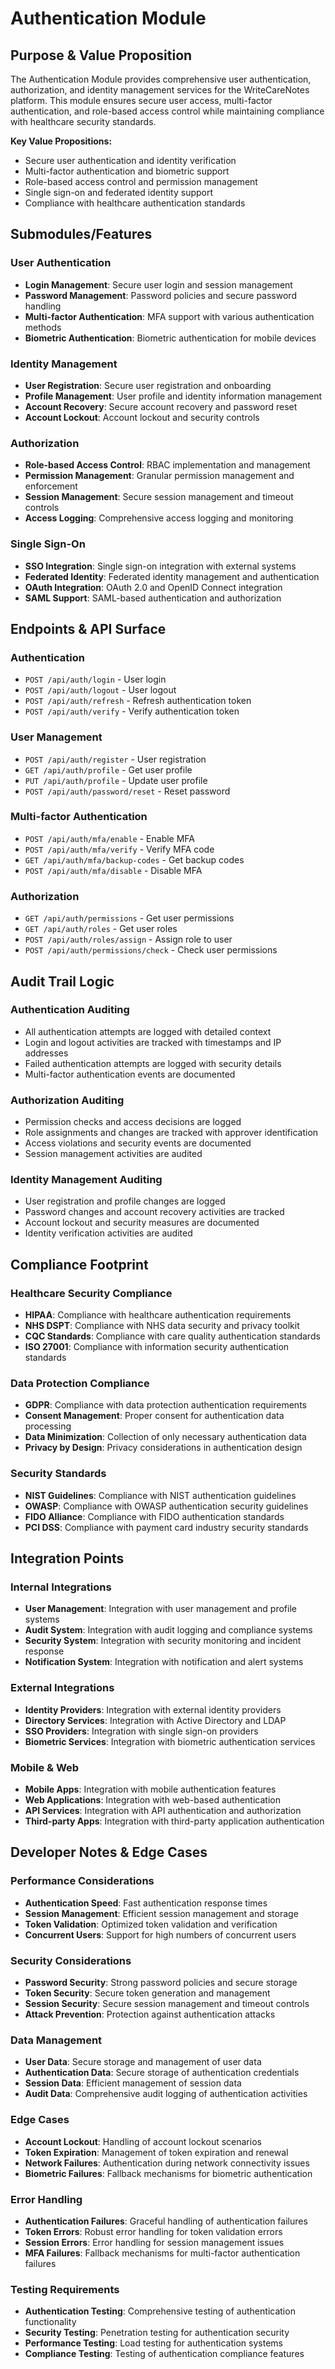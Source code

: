 # Authentication Module

## Purpose & Value Proposition

The Authentication Module provides comprehensive user authentication, authorization, and identity management services for the WriteCareNotes platform. This module ensures secure user access, multi-factor authentication, and role-based access control while maintaining compliance with healthcare security standards.

**Key Value Propositions:**
- Secure user authentication and identity verification
- Multi-factor authentication and biometric support
- Role-based access control and permission management
- Single sign-on and federated identity support
- Compliance with healthcare authentication standards

## Submodules/Features

### User Authentication
- **Login Management**: Secure user login and session management
- **Password Management**: Password policies and secure password handling
- **Multi-factor Authentication**: MFA support with various authentication methods
- **Biometric Authentication**: Biometric authentication for mobile devices

### Identity Management
- **User Registration**: Secure user registration and onboarding
- **Profile Management**: User profile and identity information management
- **Account Recovery**: Secure account recovery and password reset
- **Account Lockout**: Account lockout and security controls

### Authorization
- **Role-based Access Control**: RBAC implementation and management
- **Permission Management**: Granular permission management and enforcement
- **Session Management**: Secure session management and timeout controls
- **Access Logging**: Comprehensive access logging and monitoring

### Single Sign-On
- **SSO Integration**: Single sign-on integration with external systems
- **Federated Identity**: Federated identity management and authentication
- **OAuth Integration**: OAuth 2.0 and OpenID Connect integration
- **SAML Support**: SAML-based authentication and authorization

## Endpoints & API Surface

### Authentication
- `POST /api/auth/login` - User login
- `POST /api/auth/logout` - User logout
- `POST /api/auth/refresh` - Refresh authentication token
- `POST /api/auth/verify` - Verify authentication token

### User Management
- `POST /api/auth/register` - User registration
- `GET /api/auth/profile` - Get user profile
- `PUT /api/auth/profile` - Update user profile
- `POST /api/auth/password/reset` - Reset password

### Multi-factor Authentication
- `POST /api/auth/mfa/enable` - Enable MFA
- `POST /api/auth/mfa/verify` - Verify MFA code
- `GET /api/auth/mfa/backup-codes` - Get backup codes
- `POST /api/auth/mfa/disable` - Disable MFA

### Authorization
- `GET /api/auth/permissions` - Get user permissions
- `GET /api/auth/roles` - Get user roles
- `POST /api/auth/roles/assign` - Assign role to user
- `POST /api/auth/permissions/check` - Check user permissions

## Audit Trail Logic

### Authentication Auditing
- All authentication attempts are logged with detailed context
- Login and logout activities are tracked with timestamps and IP addresses
- Failed authentication attempts are logged with security details
- Multi-factor authentication events are documented

### Authorization Auditing
- Permission checks and access decisions are logged
- Role assignments and changes are tracked with approver identification
- Access violations and security events are documented
- Session management activities are audited

### Identity Management Auditing
- User registration and profile changes are logged
- Password changes and account recovery activities are tracked
- Account lockout and security measures are documented
- Identity verification activities are audited

## Compliance Footprint

### Healthcare Security Compliance
- **HIPAA**: Compliance with healthcare authentication requirements
- **NHS DSPT**: Compliance with NHS data security and privacy toolkit
- **CQC Standards**: Compliance with care quality authentication standards
- **ISO 27001**: Compliance with information security authentication standards

### Data Protection Compliance
- **GDPR**: Compliance with data protection authentication requirements
- **Consent Management**: Proper consent for authentication data processing
- **Data Minimization**: Collection of only necessary authentication data
- **Privacy by Design**: Privacy considerations in authentication design

### Security Standards
- **NIST Guidelines**: Compliance with NIST authentication guidelines
- **OWASP**: Compliance with OWASP authentication security guidelines
- **FIDO Alliance**: Compliance with FIDO authentication standards
- **PCI DSS**: Compliance with payment card industry security standards

## Integration Points

### Internal Integrations
- **User Management**: Integration with user management and profile systems
- **Audit System**: Integration with audit logging and compliance systems
- **Security System**: Integration with security monitoring and incident response
- **Notification System**: Integration with notification and alert systems

### External Integrations
- **Identity Providers**: Integration with external identity providers
- **Directory Services**: Integration with Active Directory and LDAP
- **SSO Providers**: Integration with single sign-on providers
- **Biometric Services**: Integration with biometric authentication services

### Mobile & Web
- **Mobile Apps**: Integration with mobile authentication features
- **Web Applications**: Integration with web-based authentication
- **API Services**: Integration with API authentication and authorization
- **Third-party Apps**: Integration with third-party application authentication

## Developer Notes & Edge Cases

### Performance Considerations
- **Authentication Speed**: Fast authentication response times
- **Session Management**: Efficient session management and storage
- **Token Validation**: Optimized token validation and verification
- **Concurrent Users**: Support for high numbers of concurrent users

### Security Considerations
- **Password Security**: Strong password policies and secure storage
- **Token Security**: Secure token generation and management
- **Session Security**: Secure session management and timeout controls
- **Attack Prevention**: Protection against authentication attacks

### Data Management
- **User Data**: Secure storage and management of user data
- **Authentication Data**: Secure storage of authentication credentials
- **Session Data**: Efficient management of session data
- **Audit Data**: Comprehensive audit logging of authentication activities

### Edge Cases
- **Account Lockout**: Handling of account lockout scenarios
- **Token Expiration**: Management of token expiration and renewal
- **Network Failures**: Authentication during network connectivity issues
- **Biometric Failures**: Fallback mechanisms for biometric authentication

### Error Handling
- **Authentication Failures**: Graceful handling of authentication failures
- **Token Errors**: Robust error handling for token validation errors
- **Session Errors**: Error handling for session management issues
- **MFA Failures**: Fallback mechanisms for multi-factor authentication failures

### Testing Requirements
- **Authentication Testing**: Comprehensive testing of authentication functionality
- **Security Testing**: Penetration testing for authentication security
- **Performance Testing**: Load testing for authentication systems
- **Compliance Testing**: Testing of authentication compliance features